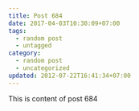 ```yaml
---
title: Post 684
date: 2017-04-03T10:30:09+07:00
tags:
  - random post
  - untagged
category:
  - random post
  - uncategorized
updated: 2012-07-22T16:41:34+07:00
---
```

This is content of post 684